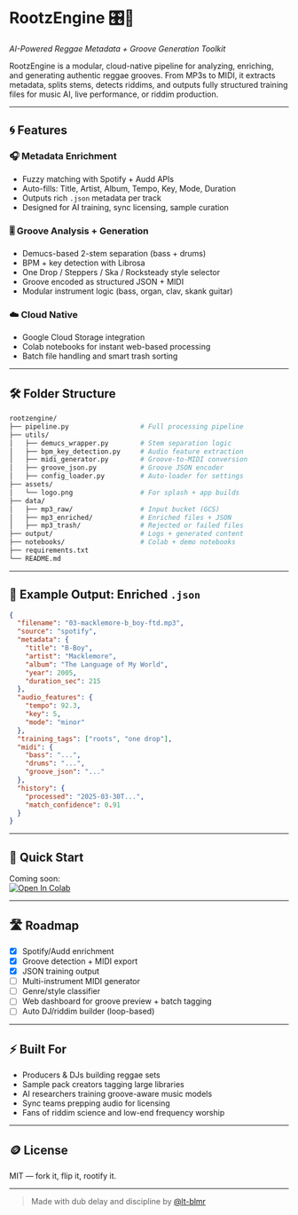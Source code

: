 # RootzEngine 🎛️🦁  
*AI-Powered Reggae Metadata + Groove Generation Toolkit*

RootzEngine is a modular, cloud-native pipeline for analyzing, enriching, and generating authentic reggae grooves. From MP3s to MIDI, it extracts metadata, splits stems, detects riddims, and outputs fully structured training files for music AI, live performance, or riddim production.

---

## 🌀 Features

### 🎧 Metadata Enrichment
- Fuzzy matching with Spotify + Audd APIs
- Auto-fills: Title, Artist, Album, Tempo, Key, Mode, Duration
- Outputs rich `.json` metadata per track
- Designed for AI training, sync licensing, sample curation

### 🎚 Groove Analysis + Generation
- Demucs-based 2-stem separation (bass + drums)
- BPM + key detection with Librosa
- One Drop / Steppers / Ska / Rocksteady style selector
- Groove encoded as structured JSON + MIDI
- Modular instrument logic (bass, organ, clav, skank guitar)

### ☁️ Cloud Native
- Google Cloud Storage integration
- Colab notebooks for instant web-based processing
- Batch file handling and smart trash sorting

---

## 🛠 Folder Structure

```bash
rootzengine/
├── pipeline.py                  # Full processing pipeline
├── utils/
│   ├── demucs_wrapper.py        # Stem separation logic
│   ├── bpm_key_detection.py     # Audio feature extraction
│   ├── midi_generator.py        # Groove-to-MIDI conversion
│   ├── groove_json.py           # Groove JSON encoder
│   ├── config_loader.py         # Auto-loader for settings
├── assets/
│   └── logo.png                 # For splash + app builds
├── data/
│   ├── mp3_raw/                 # Input bucket (GCS)
│   ├── mp3_enriched/            # Enriched files + JSON
│   ├── mp3_trash/               # Rejected or failed files
├── output/                      # Logs + generated content
├── notebooks/                   # Colab + demo notebooks
├── requirements.txt
└── README.md
```

---

## 🔄 Example Output: Enriched `.json`

```json
{
  "filename": "03-macklemore-b_boy-ftd.mp3",
  "source": "spotify",
  "metadata": {
    "title": "B-Boy",
    "artist": "Macklemore",
    "album": "The Language of My World",
    "year": 2005,
    "duration_sec": 215
  },
  "audio_features": {
    "tempo": 92.3,
    "key": 5,
    "mode": "minor"
  },
  "training_tags": ["roots", "one drop"],
  "midi": {
    "bass": "...",
    "drums": "...",
    "groove_json": "..."
  },
  "history": {
    "processed": "2025-03-30T...",
    "match_confidence": 0.91
  }
}
```

---

## 🚀 Quick Start

Coming soon:  
[![Open In Colab](https://colab.research.google.com/assets/colab-badge.svg)](https://colab.research.google.com/)

---

## 🛣 Roadmap

- [x] Spotify/Audd enrichment
- [x] Groove detection + MIDI export
- [x] JSON training output
- [ ] Multi-instrument MIDI generator
- [ ] Genre/style classifier
- [ ] Web dashboard for groove preview + batch tagging
- [ ] Auto DJ/riddim builder (loop-based)

---

## ⚡️ Built For

- Producers & DJs building reggae sets
- Sample pack creators tagging large libraries
- AI researchers training groove-aware music models
- Sync teams prepping audio for licensing
- Fans of riddim science and low-end frequency worship

---

## 🪙 License

MIT — fork it, flip it, rootify it.

---

> Made with dub delay and discipline by [@lt-blmr](https://github.com/lt-blmr)
